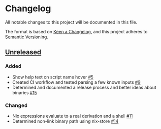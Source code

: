 # Changelog
All notable changes to this project will be documented in this file.

The format is based on [Keep a Changelog](https://keepachangelog.com/en/1.0.0/),
and this project adheres to [Semantic Versioning](https://semver.org/spec/v2.0.0.html).

## [Unreleased]
### Added
- Show help text on script name hover [#5](https://github.com/jisantuc/cliffs/pull/5)
- Created CI workflow and tested parsing a few known inputs [#9](https://github.com/jisantuc/cliffs/pull/9)
- Determined and documented a release process and better ideas about binaries [#15](https://github.com/jisantuc/cliffs/pull/15)

### Changed
- Nix expressions evaluate to a real derivation and a shell [#11](https://github.com/jisantuc/cliffs/pull/11)
- Determined non-link binary path using nix-store [#14](https://github.com/jisantuc/cliffs/pull/14)

[Unreleased]: https://github.com/jisantuc/cliffs/compare/v1.0.0-alpha...HEAD
